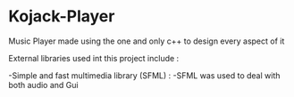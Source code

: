# Kojack-Player
Music Player made using the one and only c++ to design every aspect of it 

External libraries used int this project include :

-Simple and fast multimedia library (SFML) :
    -SFML was used to deal with both audio and Gui
